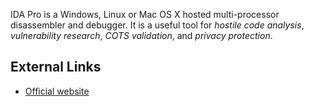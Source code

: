 IDA Pro is a Windows, Linux or Mac OS X hosted multi-processor
disassembler and debugger. It is a useful tool for *hostile code
analysis*, *vulnerability research*, *COTS validation*, and *privacy
protection*.

## External Links

- [Official website](http://www.hex-rays.com/idapro/)